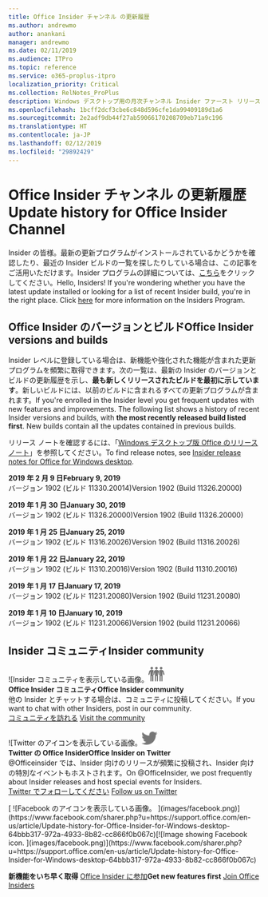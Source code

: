 ```yaml
---
title: Office Insider チャンネル の更新履歴
ms.author: andrewmo
author: anankani
manager: andrewmo
ms.date: 02/11/2019
ms.audience: ITPro
ms.topic: reference
ms.service: o365-proplus-itpro
localization_priority: Critical
ms.collection: RelNotes_ProPlus
description: Windows デスクトップ用の月次チャンネル Insider ファースト リリースの更新履歴を Insider の皆様に提供します。
ms.openlocfilehash: 1bcff2dcf3cbe6c848d596cfe1da99409189d1a6
ms.sourcegitcommit: 2e2adf9db44f27ab59066170208709eb71a9c196
ms.translationtype: HT
ms.contentlocale: ja-JP
ms.lasthandoff: 02/12/2019
ms.locfileid: "29892429"
---
```

# <a name="update-history-for-office-insider-channel"></a><span data-ttu-id="4ce83-103">Office Insider チャンネル の更新履歴</span><span class="sxs-lookup"><span data-stu-id="4ce83-103">Update history for Office Insider Channel</span></span>

<span data-ttu-id="4ce83-p101">Insider の皆様。最新の更新プログラムがインストールされているかどうかを確認したり、最近の Insider ビルドの一覧を探したりしている場合は、この記事をご活用いただけます。Insider プログラムの詳細については、[こちら](https://insider.office.com/)をクリックしてください。</span><span class="sxs-lookup"><span data-stu-id="4ce83-p101">Hello, Insiders! If you're wondering whether you have the latest update installed or looking for a list of recent Insider build, you're in the right place. Click [here](https://insider.office.com/) for more information on the Insiders Program.</span></span>

## <a name="office-insider-versions-and-builds"></a><span data-ttu-id="4ce83-107">Office Insider のバージョンとビルド</span><span class="sxs-lookup"><span data-stu-id="4ce83-107">Office Insider versions and builds</span></span>

<span data-ttu-id="4ce83-p102">Insider レベルに登録している場合は、新機能や強化された機能が含まれた更新プログラムを頻繁に取得できます。次の一覧は、最新の Insider のバージョンとビルドの更新履歴を示し、**最も新しくリリースされたビルドを最初に示しています**。新しいビルドには、以前のビルドに含まれるすべての更新プログラムが含まれます。</span><span class="sxs-lookup"><span data-stu-id="4ce83-p102">If you're enrolled in the Insider level you get frequent updates with new features and improvements. The following list shows a history of recent Insider versions and builds, with **the most recently released build listed first**. New builds contain all the updates contained in previous builds.</span></span> 

<span data-ttu-id="4ce83-111">リリース ノートを確認するには、「[Windows デスクトップ版 Office のリリース ノート](https://support.office.com/ja-JP/article/insider-release-notes-for-office-for-windows-desktop-523b3d33-8f46-4c79-b427-fdcf40c0b433)」を参照してください。</span><span class="sxs-lookup"><span data-stu-id="4ce83-111">To find release notes, see [Insider release notes for Office for Windows desktop](https://support.office.com/ja-JP/article/insider-release-notes-for-office-for-windows-desktop-523b3d33-8f46-4c79-b427-fdcf40c0b433).</span></span>

<span data-ttu-id="4ce83-112">**2019 年 2 月 9 日**</span><span class="sxs-lookup"><span data-stu-id="4ce83-112">**February 9, 2019**</span></span><br/> <span data-ttu-id="4ce83-113">バージョン 1902 (ビルド 11330.20014)</span><span class="sxs-lookup"><span data-stu-id="4ce83-113">Version 1902 (Build 11326.20000)</span></span><br/> 

<span data-ttu-id="4ce83-114">**2019 年 1 月 30 日**</span><span class="sxs-lookup"><span data-stu-id="4ce83-114">**January 30, 2019**</span></span><br/> <span data-ttu-id="4ce83-115">バージョン 1902 (ビルド 11326.20000)</span><span class="sxs-lookup"><span data-stu-id="4ce83-115">Version 1902 (Build 11326.20000)</span></span><br/> 

<span data-ttu-id="4ce83-116">**2019 年 1 月 25 日**</span><span class="sxs-lookup"><span data-stu-id="4ce83-116">**January 25, 2019**</span></span><br/> <span data-ttu-id="4ce83-117">バージョン 1902 (ビルド 11316.20026)</span><span class="sxs-lookup"><span data-stu-id="4ce83-117">Version 1902 (Build 11316.20026)</span></span><br/> 

<span data-ttu-id="4ce83-118">**2019 年 1 月 22 日**</span><span class="sxs-lookup"><span data-stu-id="4ce83-118">**January 22, 2019**</span></span><br/> <span data-ttu-id="4ce83-119">バージョン 1902 (ビルド 11310.20016)</span><span class="sxs-lookup"><span data-stu-id="4ce83-119">Version 1902 (Build 11310.20016)</span></span><br/> 

<span data-ttu-id="4ce83-120">**2019 年 1 月 17 日**</span><span class="sxs-lookup"><span data-stu-id="4ce83-120">**January 17, 2019**</span></span><br/> <span data-ttu-id="4ce83-121">バージョン 1902 (ビルド 11231.20080)</span><span class="sxs-lookup"><span data-stu-id="4ce83-121">Version 1902 (Build 11231.20080)</span></span><br/>

<span data-ttu-id="4ce83-122">**2019 年 1 月 10 日**</span><span class="sxs-lookup"><span data-stu-id="4ce83-122">**January 10, 2019**</span></span><br/> <span data-ttu-id="4ce83-123">バージョン 1902 (ビルド 11231.20066)</span><span class="sxs-lookup"><span data-stu-id="4ce83-123">Version 1902 (build 11231.20066)</span></span><br/> 


## <a name="insider-community"></a><span data-ttu-id="4ce83-124">Insider コミュニティ</span><span class="sxs-lookup"><span data-stu-id="4ce83-124">Insider community</span></span>

<span data-ttu-id="4ce83-125">![Insider コミュニティを表示している画像。</span><span class="sxs-lookup"><span data-stu-id="4ce83-125">![Image showing insider community.</span></span> ](images/insidercommunity.png) <br/>
<span data-ttu-id="4ce83-126">**Office Insider コミュニティ**</span><span class="sxs-lookup"><span data-stu-id="4ce83-126">**Office Insider community**</span></span><br/> <span data-ttu-id="4ce83-127">他の Insider とチャットする場合は、コミュニティに投稿してください。</span><span class="sxs-lookup"><span data-stu-id="4ce83-127">If you want to chat with other Insiders, post in our community.</span></span><br/><span data-ttu-id="4ce83-128"> 
[コミュニティを訪れる](https://go.microsoft.com/fwlink/?linkid=843493)</span><span class="sxs-lookup"><span data-stu-id="4ce83-128"> 
[Visit the community](https://go.microsoft.com/fwlink/?linkid=843493)</span></span><br/> 

<span data-ttu-id="4ce83-129">![Twitter のアイコンを表示している画像。</span><span class="sxs-lookup"><span data-stu-id="4ce83-129">![Image showing twitter icon.</span></span> ](images/twitter.png)<br/>
<span data-ttu-id="4ce83-130">**Twitter の Office Insider**</span><span class="sxs-lookup"><span data-stu-id="4ce83-130">**Office Insider on Twitter**</span></span><br/> <span data-ttu-id="4ce83-131">@Officeinsider では、Insider 向けのリリースが頻繁に投稿され、Insider 向けの特別なイベントもホストされます。</span><span class="sxs-lookup"><span data-stu-id="4ce83-131">On @OfficeInsider, we post frequently about Insider releases and host special events for Insiders.</span></span><br/><span data-ttu-id="4ce83-132"> 
[Twitter でフォローしてください](https://go.microsoft.com/fwlink/?linkid=717717)</span><span class="sxs-lookup"><span data-stu-id="4ce83-132"> 
[Follow us on Twitter](https://go.microsoft.com/fwlink/?linkid=717717)</span></span><br/> 

<span data-ttu-id="4ce83-133">
  [
  ![Facebook のアイコンを表示している画像。 ](images/facebook.png)](https://www.facebook.com/sharer.php?u=https://support.office.com/en-us/article/Update-history-for-Office-Insider-for-Windows-desktop-64bbb317-972a-4933-8b82-cc866f0b067c)</span><span class="sxs-lookup"><span data-stu-id="4ce83-133">[![Image showing Facebook icon. ](images/facebook.png)](https://www.facebook.com/sharer.php?u=https://support.office.com/en-us/article/Update-history-for-Office-Insider-for-Windows-desktop-64bbb317-972a-4933-8b82-cc866f0b067c)</span></span>


<span data-ttu-id="4ce83-134">**新機能をいち早く取得**
[Office Insider に参加](https://insider.office.com/)</span><span class="sxs-lookup"><span data-stu-id="4ce83-134">**Get new features first**
[Join Office Insiders](https://insider.office.com/)</span></span>